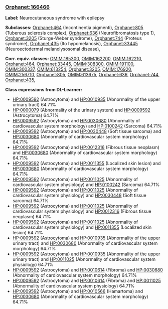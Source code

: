 
### [Orphanet:166466](http://www.orpha.net/ORDO/Orphanet_166466)
**Label:** Neurocutaneous syndrome with epilepsy

**Subclasses:** [Orphanet:464](http://www.orpha.net/ORDO/Orphanet_464) (Incontinentia pigmenti), [Orphanet:805](http://www.orpha.net/ORDO/Orphanet_805) (Tuberous sclerosis complex), [Orphanet:636](http://www.orpha.net/ORDO/Orphanet_636) (Neurofibromatosis type 1), [Orphanet:3205](http://www.orpha.net/ORDO/Orphanet_3205) (Sturge-Weber syndrome), [Orphanet:744](http://www.orpha.net/ORDO/Orphanet_744) (Proteus syndrome), [Orphanet:435](http://www.orpha.net/ORDO/Orphanet_435) (Ito hypomelanosis), [Orphanet:33445](http://www.orpha.net/ORDO/Orphanet_33445) (Neuroectodermal melanolysosomal disease), 

**Corr. equiv. classes:** [OMIM:185300](http://purl.obolibrary.org/obo/OMIM_185300), [OMIM:162200](http://purl.obolibrary.org/obo/OMIM_162200), [OMIM:162210](http://purl.obolibrary.org/obo/OMIM_162210), [Orphanet:464](http://www.orpha.net/ORDO/Orphanet_464), [Orphanet:33445](http://www.orpha.net/ORDO/Orphanet_33445), [OMIM:308300](http://purl.obolibrary.org/obo/OMIM_308300), [OMIM:191100](http://purl.obolibrary.org/obo/OMIM_191100), [OMIM:300337](http://purl.obolibrary.org/obo/OMIM_300337), [OMIM:613254](http://purl.obolibrary.org/obo/OMIM_613254), [Orphanet:3205](http://www.orpha.net/ORDO/Orphanet_3205), [OMIM:176920](http://purl.obolibrary.org/obo/OMIM_176920), [OMIM:256710](http://purl.obolibrary.org/obo/OMIM_256710), [Orphanet:805](http://www.orpha.net/ORDO/Orphanet_805), [OMIM:613675](http://purl.obolibrary.org/obo/OMIM_613675), [Orphanet:636](http://www.orpha.net/ORDO/Orphanet_636), [Orphanet:744](http://www.orpha.net/ORDO/Orphanet_744), [Orphanet:435](http://www.orpha.net/ORDO/Orphanet_435), 

**Class expressions from DL-Learner:**

- [HP:0009592](http://purl.obolibrary.org/obo/HP_0009592) (Astrocytoma) and [HP:0010935](http://purl.obolibrary.org/obo/HP_0010935) (Abnormality of the upper urinary tract) 64.71%
- [HP:0000079](http://purl.obolibrary.org/obo/HP_0000079) (Abnormality of the urinary system) and [HP:0009592](http://purl.obolibrary.org/obo/HP_0009592) (Astrocytoma) 64.71%
- [HP:0009592](http://purl.obolibrary.org/obo/HP_0009592) (Astrocytoma) and [HP:0030680](http://purl.obolibrary.org/obo/HP_0030680) (Abnormality of cardiovascular system morphology) and [HP:0100242](http://purl.obolibrary.org/obo/HP_0100242) (Sarcoma) 64.71%
- [HP:0009592](http://purl.obolibrary.org/obo/HP_0009592) (Astrocytoma) and [HP:0030448](http://purl.obolibrary.org/obo/HP_0030448) (Soft tissue sarcoma) and [HP:0030680](http://purl.obolibrary.org/obo/HP_0030680) (Abnormality of cardiovascular system morphology) 64.71%
- [HP:0009592](http://purl.obolibrary.org/obo/HP_0009592) (Astrocytoma) and [HP:0012316](http://purl.obolibrary.org/obo/HP_0012316) (Fibrous tissue neoplasm) and [HP:0030680](http://purl.obolibrary.org/obo/HP_0030680) (Abnormality of cardiovascular system morphology) 64.71%
- [HP:0009592](http://purl.obolibrary.org/obo/HP_0009592) (Astrocytoma) and [HP:0011355](http://purl.obolibrary.org/obo/HP_0011355) (Localized skin lesion) and [HP:0030680](http://purl.obolibrary.org/obo/HP_0030680) (Abnormality of cardiovascular system morphology) 64.71%
- [HP:0009592](http://purl.obolibrary.org/obo/HP_0009592) (Astrocytoma) and [HP:0011025](http://purl.obolibrary.org/obo/HP_0011025) (Abnormality of cardiovascular system physiology) and [HP:0100242](http://purl.obolibrary.org/obo/HP_0100242) (Sarcoma) 64.71%
- [HP:0009592](http://purl.obolibrary.org/obo/HP_0009592) (Astrocytoma) and [HP:0011025](http://purl.obolibrary.org/obo/HP_0011025) (Abnormality of cardiovascular system physiology) and [HP:0030448](http://purl.obolibrary.org/obo/HP_0030448) (Soft tissue sarcoma) 64.71%
- [HP:0009592](http://purl.obolibrary.org/obo/HP_0009592) (Astrocytoma) and [HP:0011025](http://purl.obolibrary.org/obo/HP_0011025) (Abnormality of cardiovascular system physiology) and [HP:0012316](http://purl.obolibrary.org/obo/HP_0012316) (Fibrous tissue neoplasm) 64.71%
- [HP:0009592](http://purl.obolibrary.org/obo/HP_0009592) (Astrocytoma) and [HP:0011025](http://purl.obolibrary.org/obo/HP_0011025) (Abnormality of cardiovascular system physiology) and [HP:0011355](http://purl.obolibrary.org/obo/HP_0011355) (Localized skin lesion) 64.71%
- [HP:0009592](http://purl.obolibrary.org/obo/HP_0009592) (Astrocytoma) and [HP:0010935](http://purl.obolibrary.org/obo/HP_0010935) (Abnormality of the upper urinary tract) and [HP:0030680](http://purl.obolibrary.org/obo/HP_0030680) (Abnormality of cardiovascular system morphology) 64.71%
- [HP:0009592](http://purl.obolibrary.org/obo/HP_0009592) (Astrocytoma) and [HP:0010935](http://purl.obolibrary.org/obo/HP_0010935) (Abnormality of the upper urinary tract) and [HP:0011025](http://purl.obolibrary.org/obo/HP_0011025) (Abnormality of cardiovascular system physiology) 64.71%
- [HP:0009592](http://purl.obolibrary.org/obo/HP_0009592) (Astrocytoma) and [HP:0010614](http://purl.obolibrary.org/obo/HP_0010614) (Fibroma) and [HP:0030680](http://purl.obolibrary.org/obo/HP_0030680) (Abnormality of cardiovascular system morphology) 64.71%
- [HP:0009592](http://purl.obolibrary.org/obo/HP_0009592) (Astrocytoma) and [HP:0010614](http://purl.obolibrary.org/obo/HP_0010614) (Fibroma) and [HP:0011025](http://purl.obolibrary.org/obo/HP_0011025) (Abnormality of cardiovascular system physiology) 64.71%
- [HP:0009592](http://purl.obolibrary.org/obo/HP_0009592) (Astrocytoma) and [HP:0010566](http://purl.obolibrary.org/obo/HP_0010566) (Hamartoma) and [HP:0030680](http://purl.obolibrary.org/obo/HP_0030680) (Abnormality of cardiovascular system morphology) 64.71%


